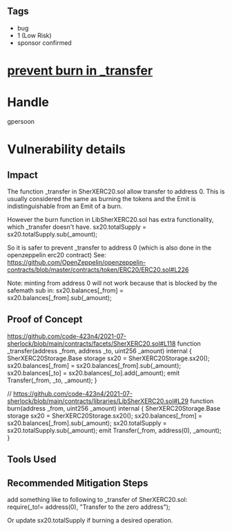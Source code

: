## Tags

- bug
- 1 (Low Risk)
- sponsor confirmed

# [prevent burn in _transfer](https://github.com/code-423n4/2021-07-sherlock-findings/issues/29) 

# Handle

gpersoon


# Vulnerability details

## Impact
The function _transfer in SherXERC20.sol allow transfer to address 0.
This is usually considered the same as burning the tokens and the Emit is indistinguishable from an Emit of a burn.

However the burn function in LibSherXERC20.sol has extra functionality, which _transfer doesn't have.
sx20.totalSupply = sx20.totalSupply.sub(_amount);

So it is safer to prevent _transfer to address 0 (which is also done in the openzeppelin erc20 contract)
See: https://github.com/OpenZeppelin/openzeppelin-contracts/blob/master/contracts/token/ERC20/ERC20.sol#L226

Note: minting from address 0 will not work because that is blocked by the safemath sub in:
 sx20.balances[_from] = sx20.balances[_from].sub(_amount);

## Proof of Concept
https://github.com/code-423n4/2021-07-sherlock/blob/main/contracts/facets/SherXERC20.sol#L118
function _transfer(address _from, address _to, uint256 _amount) internal {
    SherXERC20Storage.Base storage sx20 = SherXERC20Storage.sx20();
    sx20.balances[_from] = sx20.balances[_from].sub(_amount);
    sx20.balances[_to] = sx20.balances[_to].add(_amount);
    emit Transfer(_from, _to, _amount);
  }

// https://github.com/code-423n4/2021-07-sherlock/blob/main/contracts/libraries/LibSherXERC20.sol#L29
function burn(address _from, uint256 _amount) internal {
    SherXERC20Storage.Base storage sx20 = SherXERC20Storage.sx20();
    sx20.balances[_from] = sx20.balances[_from].sub(_amount);
    sx20.totalSupply = sx20.totalSupply.sub(_amount);
    emit Transfer(_from, address(0), _amount);
  }
## Tools Used

## Recommended Mitigation Steps
add something like to following to _transfer of SherXERC20.sol:
        require(_to!= address(0), "Transfer to the zero address");

Or update sx20.totalSupply if burning a desired operation.

